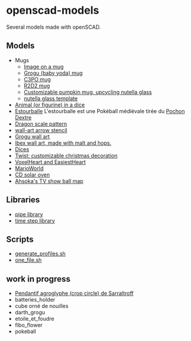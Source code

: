 # openscad-models

Several models made with openSCAD.

## Models

- Mugs
  - [Image on a mug](mug/README.md)
  - [Grogu (baby yoda) mug](mug/README.md#grogu-baby-yoda-mug-upcycling-nutella-glass)
  - [C3PO mug](mug/README.md#c3po-mug-upcycling-nutella-glass)
  - [R2D2 mug](mug/README.md#r2d2-mug-upcycling-nutella-glass)
  - [Customizable pumpkin mug, upcycling nutella glass](pumpkin/README.md)
  - [nutella glass template](mug/README.md#nutella-glass)
- [Animal (or figurine) in a dice](animal_dice/README.md)
- [Estourballe](estourballe/README.md) L'estourballe est une Pokéball médiévale tirée du [Pochon Dextre](https://simondethuillieres.com/product/le-pochon-dextre/)
- [Dragon scale pattern](dragon_scale_pattern/README.md)
- [wall-art arrow stencil](arrow/README.md)
- [Grogu wall art](grogu_wall_art/README.md)
- [Ibex wall art, made with malt and hops.](ibex/README.md)
- [Dices](dice/README.md)
- [Twist: customizable christmas decoration](twist/README.md)
- [VoxelHeart and EasiestHeart](VoxelHeart/README.md)
- [MarioWorld](MarioWorld/README.md)
- [CD solar oven](CD_solar_oven/README.md)
- [Ahsoka's TV show ball map](ahsoka_ball_map/README.md)

## Libraries

- [pipe library](pipe/README.md)
- [time step library](time_steps/README.md)

## Scripts

- [generate_profiles.sh](openscad_batch/README.md)
- [one_file.sh](openscad_batch/README.md#one_file.sh)

## work in progress

- [Pendantif agroglyphe (crop circle) de Sarraltroff](agroglyphe/README.md)
- batteries_holder
- cube orné de nouilles
- darth_grogu
- etoile_et_foudre
- fibo_flower
- pokeball
